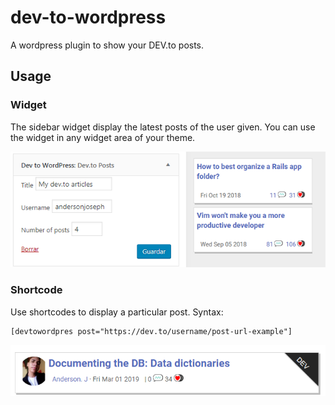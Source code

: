 # dev-to-wordpress
A wordpress plugin to show your DEV.to posts.

## Usage

### Widget

The sidebar widget display the latest posts of the user given. You can use the widget in any widget area of your theme.

![](sc1.png)

### Shortcode

Use shortcodes to display a particular post.
Syntax:

    [devtowordpres post="https://dev.to/username/post-url-example"] 

![](sc2.png)
